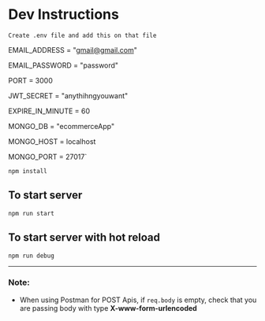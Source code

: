 # Dev Instructions

`Create .env file and add this on that file`

EMAIL_ADDRESS   = "gmail@gmail.com"

EMAIL_PASSWORD  = "password"

PORT            = 3000

JWT_SECRET      = "anythihngyouwant"

EXPIRE_IN_MINUTE = 60

MONGO_DB        = "ecommerceApp"

MONGO_HOST      = localhost

MONGO_PORT      = 27017`

`npm install`

## To start server
`npm run start`

## To start server with hot reload 
`npm run debug`

***

### Note: 

* When using Postman for POST Apis, if `req.body` is empty, check that you are passing body with type **X-www-form-urlencoded**
